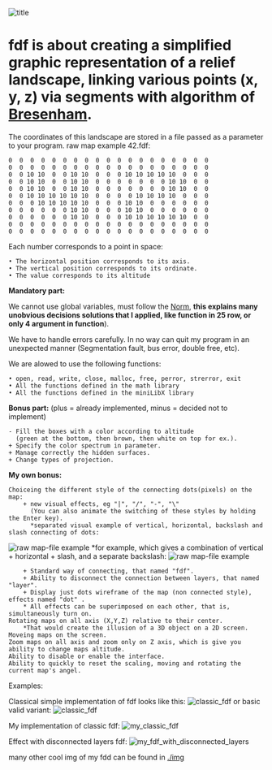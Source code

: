![title](https://github.com/roma4004/fdf/raw/master/img/title.png)
# fdf is about creating a simplified graphic representation of a relief landscape, linking various points (x, y, z) via segments with algorithm of [Bresenham](https://en.wikipedia.org/wiki/Bresenham%27s_line_algorithm). 
The coordinates of this landscape are stored in a file passed as a parameter to your program.
raw map example 42.fdf:
```
0  0  0  0  0  0  0  0  0  0  0  0  0  0  0  0  0  0  0
0  0  0  0  0  0  0  0  0  0  0  0  0  0  0  0  0  0  0
0  0 10 10  0  0 10 10  0  0  0 10 10 10 10 10  0  0  0
0  0 10 10  0  0 10 10  0  0  0  0  0  0  0 10 10  0  0
0  0 10 10  0  0 10 10  0  0  0  0  0  0  0 10 10  0  0
0  0 10 10 10 10 10 10  0  0  0  0 10 10 10 10  0  0  0
0  0  0 10 10 10 10 10  0  0  0 10 10  0  0  0  0  0  0
0  0  0  0  0  0 10 10  0  0  0 10 10  0  0  0  0  0  0
0  0  0  0  0  0 10 10  0  0  0 10 10 10 10 10 10  0  0
0  0  0  0  0  0  0  0  0  0  0  0  0  0  0  0  0  0  0
0  0  0  0  0  0  0  0  0  0  0  0  0  0  0  0  0  0  0
```
Each number corresponds to a point in space:

	• The horizontal position corresponds to its axis.
	• The vertical position corresponds to its ordinate.
	• The value corresponds to its altitude


**Mandatory part:**

We cannot use global variables, must follow the [Norm](https://github.com/roma4004/fdf/blob/master/norme.en.pdf), **this explains many unobvious decisions solutions that I applied, like function in 25 row, or only 4 argument in function**).

We have to handle errors carefully. In no way can quit my program in an unexpected
manner (Segmentation fault, bus error, double free, etc).
	
   We are alowed to use the following functions:
	
   	• open, read, write, close, malloc, free, perror, strerror, exit	
	• All the functions defined in the math library
	• All the functions defined in the miniLibX library

**Bonus part:** (plus = already implemented, minus = decided not to implement)
	
	- Fill the boxes with a color according to altitude
	  (green at the bottom, then brown, then white on top for ex.).
	+ Specify the color spectrum in parameter.
	+ Manage correctly the hidden surfaces.
	+ Change types of projection.
	
**My own bonus:**
	
	Choiceing the different style of the connecting dots(pixels) on the map:
		+ new visual effects, eg "|", "/", "-", "\" 
		  (You can also animate the switching of these styles by holding the Enter key).
		  *separated visual example of vertical, horizontal, backslash and slash connecting of dots: 
![raw map-file example](https://github.com/roma4004/fdf/raw/master/img/4%20basic%20styles.png)
		  *for example, which gives a combination of vertical + horizontal + slash, and a separate backslash: 
![raw map-file example](https://github.com/roma4004/fdf/raw/master/img/effect_combination.png)

		+ Standard way of connecting, that named "fdf".		
		+ Ability to disconnect the connection between layers, that named "layer".		
		+ Display just dots wireframe of the map (non connected style), effects named "dot" .		
		* All effects can be superimposed on each other, that is, simultaneously turn on.
	Rotating maps on all axis (X,Y,Z) relative to their center. 
		*That would create the illusion of a 3D object on a 2D screen.
	Moveing maps on the screen.
	Zoom maps on all axis and zoom only on Z axis, which is give you ability to change maps altitude.
	Ability to disable or enable the interface.
	Ability to quickly to reset the scaling, moving and rotating the current map's angel.
	
	
Examples:

Classical simple implementation of fdf looks like this:
![classic_fdf](https://github.com/roma4004/fdf/raw/master/img/fdf_demo_classic.png)
or basic valid variant:
![classic_fdf](https://github.com/roma4004/fdf/raw/master/img/classic_fdf.jpg)

My implementation of classic fdf:
![my_classic_fdf](https://github.com/roma4004/fdf/raw/master/img/my_classic_fdf.png)

Effect with disconnected layers fdf:
![my_fdf_with_disconnected_layers](https://github.com/roma4004/fdf/raw/master/img/my_fdf_with_disconnected_layers.png)
	
	
many other cool img of my fdd can be found in [./img](https://github.com/roma4004/fdf/blob/master/img/)
